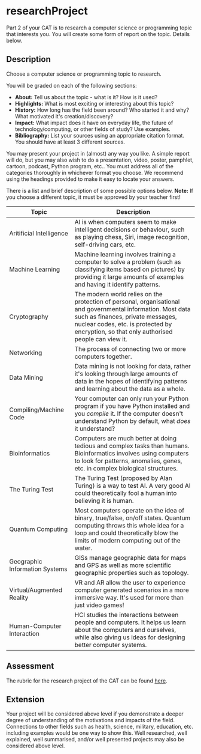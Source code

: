 # researchProject

Part 2 of your CAT is to research a computer science or programming topic that interests you. You will create some form of report on the topic. Details below.

## Description

Choose a computer science or programming topic to research.

You will be graded on each of the following sections:
- **About:** Tell us about the topic - what is it? How is it used?
- **Highlights:** What is most exciting or interesting about this topic?
- **History:** How long has the field been around? Who started it and why? What motivated it's creation/discovery?
- **Impact:** What impact does it have on everyday life, the future of technology/computing, or other fields of study? Use examples.
- **Bibliography:** List your sources using an appropriate citation format. You should have at least 3 different sources.

You may present your project in (almost) any way you like. A simple report will do, but you may also wish to do a presentation, video, poster, pamphlet, cartoon, podcast, Python program, etc.. You must address all of the categories thoroughly in whichever format you choose. We recommend using the headings provided to make it easy to locate your answers.

There is a list and brief description of some possible options below. **Note:** If you choose a different topic, it must be approved by your teacher first!

| Topic  | Description  |
|---|---|
| Aritificial Intelligence  | AI is when computers seem to make intelligent decisions or behaviour, such as playing chess, Siri, image recognition, self-driving cars, etc.   |
| Machine Learning  | Machine learning involves training a computer to solve a problem (such as classifying items based on pictures) by providing it large amounts of examples and having it identify patterns.  |
| Cryptography  | The modern world relies on the protection of personal, organisational and governmental information. Most data such as finances, private messages, nuclear codes, etc. is protected by encryption, so that only authorised people can view it.  |
| Networking  | The process of connecting two or more computers together.  |
| Data Mining  | Data mining is not looking for data, rather it's looking through large amounts of data in the hopes of identifying patterns and learning about the data as a whole.  |
| Compiling/Machine Code  | Your computer can only run your Python program if you have Python installed and you *compile* it. If the computer doesn't understand Python by default, what *does* it understand?  |
| Bioinformatics  | Computers are much better at doing tedious and complex tasks than humans. Bioinformatics involves using computers to look for patterns, anomalies, genes, etc. in complex biological structures.  |
| The Turing Test  | The Turing Test (proposed by Alan Turing) is a way to test AI. A very good AI could theoretically fool a human into believing it is human.  |
| Quantum Computing  | Most computers operate on the idea of binary, true/false, on/off states. Quantum computing throws this whole idea for a loop and could theoretically blow the limits of modern computing out of the water.  |
| Geographic Information Systems  | GISs manage geographic data for maps and GPS as well as more scientific geographic properties such as topology.  |
| Virtual/Augmented Reality  | VR and AR allow the user to experience computer generated scenarios in a more immersive way. It's used for more than just video games!  |
| Human-Computer Interaction  | HCI studies the interactions between people and computers. It helps us learn about the computers and ourselves, while also giving us ideas for designing better computer systems.  |

## Assessment

The rubric for the research project of the CAT can be found [here](../researchRubric.pdf).

## Extension

Your project will be considered above level if you demonstrate a deeper degree of understanding of the motivations and impacts of the field. Connections to other fields such as health, science, military, education, etc. including examples would be one way to show this. Well researched, well explained, well summarised, and/or well presented projects may also be considered above level.